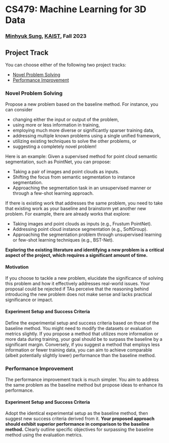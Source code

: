 # CS479: Machine Learning for 3D Data

<h3><b>
<a href="http://mhsung.github.io/" target="_blank">Minhyuk Sung</a>, <a href="https://www.kaist.ac.kr/" target="_blank">KAIST</a>, Fall 2023
</b></h3>


## Project Track

You can choose either of the following two project tracks:

- [Novel Problem Solving](#novel-problem-solving)
- [Performance Improvement](#performance-improvement)

### Novel Problem Solving

Propose a new problem based on the baseline method. For instance, you can consider

- changing either the input or output of the problem,
- using more or less information in training,
- employing much more diverse or significantly sparser training data,
- addressing multiple known problems using a single unified framework,
- utilizing existing techniques to solve the other problems, or
- suggesting a completely novel problem!

Here is an example: Given a supervised method for point cloud semantic segmentation, such as PointNet, you can propose:

- Taking a pair of images and point clouds as inputs.
- Shifting the focus from semantic segmentation to instance segmentation.
- Approaching the segmentation task in an unsupervised manner or through a few-shot learning approach.

If there is existing work that addresses the same problem, you need to take that existing work as your baseline and brainstorm yet another new problem. For example, there are already works that explore:

- Taking images and point clouds as inputs (e.g., Frustum PointNet).
- Addressing point cloud instance segmentation (e.g., SoftGroup).
- Approaching the segmentation problem through unsupervised learning or few-shot learning techniques (e.g., BST-Net).

**Exploring the existing literature and identifying a new problem is a critical aspect of the project, which requires a significant amount of time.**

#### Motivation
If you choose to tackle a new problem, elucidate the significance of solving this problem and how it effectively addresses real-world issues. Your proposal could be rejected if TAs perceive that the reasoning behind introducing the new problem does not make sense and lacks practical significance or impact.

#### Experiment Setup and Success Criteria
Define the experimental setup and success criteria based on those of the baseline method. You might need to modify the datasets or evaluation metrics slightly. If you propose a method that utilizes more information or more data during training, your goal should be to surpass the baseline by a significant margin. Conversely, if you suggest a method that employs less information or fewer training data, you can aim to achieve comparable (albeit potentially slightly lower) performance than the baseline method.


### Performance Improvement
The performance improvement track is much simpler. You aim to address the same problem as the baseline method but propose ideas to enhance its performance.

#### Experiment Setup and Success Criteria
Adopt the identical experimental setup as the baseline method, then suggest new success criteria derived from it. **Your proposed approach should exhibit superior performance in comparison to the baseline method.** Clearly outline specific objectives for surpassing the baseline method using the evaluation metrics.

<br />
